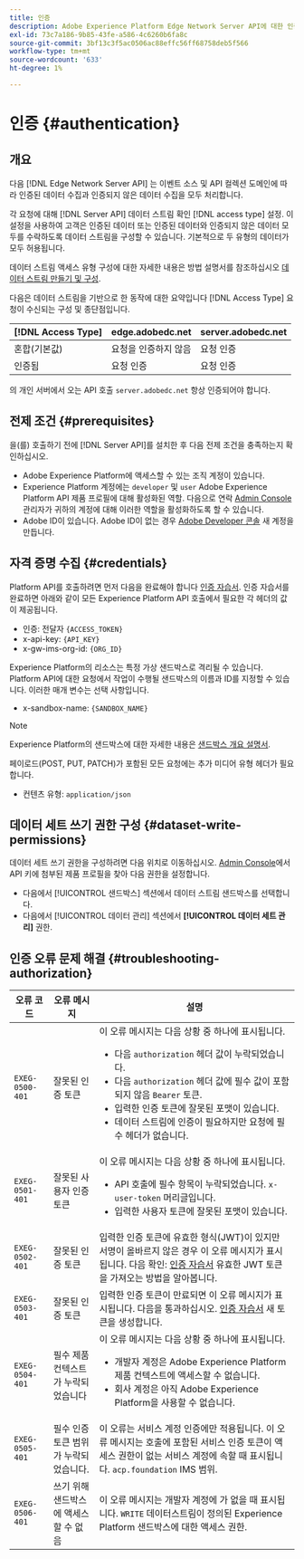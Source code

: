 ```yaml
---
title: 인증
description: Adobe Experience Platform Edge Network Server API에 대한 인증을 구성하는 방법에 대해 알아봅니다.
exl-id: 73c7a186-9b85-43fe-a586-4c6260b6fa8c
source-git-commit: 3bf13c3f5ac0506ac88effc56ff68758deb5f566
workflow-type: tm+mt
source-wordcount: '633'
ht-degree: 1%

---
```


# 인증 {#authentication}

## 개요

다음 [!DNL Edge Network Server API] 는 이벤트 소스 및 API 컬렉션 도메인에 따라 인증된 데이터 수집과 인증되지 않은 데이터 수집을 모두 처리합니다.

각 요청에 대해 [!DNL Server API] 데이터 스트림 확인 [!DNL access type] 설정. 이 설정을 사용하여 고객은 인증된 데이터 또는 인증된 데이터와 인증되지 않은 데이터 모두를 수락하도록 데이터 스트림을 구성할 수 있습니다. 기본적으로 두 유형의 데이터가 모두 허용됩니다.

데이터 스트림 액세스 유형 구성에 대한 자세한 내용은 방법 설명서를 참조하십시오 [데이터 스트림 만들기 및 구성](../datastreams/overview.md#create).

다음은 데이터 스트림을 기반으로 한 동작에 대한 요약입니다 [!DNL Access Type] 요청이 수신되는 구성 및 종단점입니다.

| [!DNL Access Type] | edge.adobedc.net | server.adobedc.net |
|-----------------|-------------------------------|-----------------------|
| 혼합(기본값) | 요청을 인증하지 않음 | 요청 인증 |
| 인증됨 | 요청 인증 | 요청 인증 |

의 개인 서버에서 오는 API 호출 `server.adobedc.net` 항상 인증되어야 합니다.

## 전제 조건 {#prerequisites}

을(를) 호출하기 전에 [!DNL Server API]를 설치한 후 다음 전제 조건을 충족하는지 확인하십시오.

* Adobe Experience Platform에 액세스할 수 있는 조직 계정이 있습니다.
* Experience Platform 계정에는 `developer` 및 `user` Adobe Experience Platform API 제품 프로필에 대해 활성화된 역할. 다음으로 연락 [Admin Console](../access-control/home.md) 관리자가 귀하의 계정에 대해 이러한 역할을 활성화하도록 할 수 있습니다.
* Adobe ID이 있습니다. Adobe ID이 없는 경우 [Adobe Developer 콘솔](https://developer.adobe.com/console) 새 계정을 만듭니다.

## 자격 증명 수집 {#credentials}

Platform API를 호출하려면 먼저 다음을 완료해야 합니다 [인증 자습서](../landing/api-authentication.md). 인증 자습서를 완료하면 아래와 같이 모든 Experience Platform API 호출에서 필요한 각 헤더의 값이 제공됩니다.

* 인증: 전달자 `{ACCESS_TOKEN}`
* x-api-key: `{API_KEY}`
* x-gw-ims-org-id: `{ORG_ID}`

Experience Platform의 리소스는 특정 가상 샌드박스로 격리될 수 있습니다. Platform API에 대한 요청에서 작업이 수행될 샌드박스의 이름과 ID를 지정할 수 있습니다. 이러한 매개 변수는 선택 사항입니다.

* x-sandbox-name: `{SANDBOX_NAME}`

>[!NOTE]
>
>Experience Platform의 샌드박스에 대한 자세한 내용은 [샌드박스 개요 설명서](../sandboxes/home.md).

페이로드(POST, PUT, PATCH)가 포함된 모든 요청에는 추가 미디어 유형 헤더가 필요합니다.

* 컨텐츠 유형: `application/json`

## 데이터 세트 쓰기 권한 구성 {#dataset-write-permissions}

데이터 세트 쓰기 권한을 구성하려면 다음 위치로 이동하십시오. [Admin Console](https://adminconsole.adobe.com)에서 API 키에 첨부된 제품 프로필을 찾아 다음 권한을 설정합니다.

* 다음에서 [!UICONTROL 샌드박스] 섹션에서 데이터 스트림 샌드박스를 선택합니다.
* 다음에서 [!UICONTROL 데이터 관리] 섹션에서 **[!UICONTROL 데이터 세트 관리]** 권한.

## 인증 오류 문제 해결 {#troubleshooting-authorization}

| 오류 코드 | 오류 메시지 | 설명 |
| --- | --- | --- |
| `EXEG-0500-401` | 잘못된 인증 토큰 | 이 오류 메시지는 다음 상황 중 하나에 표시됩니다.  <ul><li>다음 `authorization` 헤더 값이 누락되었습니다.</li><li>다음 `authorization` 헤더 값에 필수 값이 포함되지 않음 `Bearer` 토큰.</li><li>입력한 인증 토큰에 잘못된 포맷이 있습니다.</li><li>데이터 스트림에 인증이 필요하지만 요청에 필수 헤더가 없습니다.</li></ul> |
| `EXEG-0501-401` | 잘못된 사용자 인증 토큰 | 이 오류 메시지는 다음 상황 중 하나에 표시됩니다. <ul><li>API 호출에 필수 항목이 누락되었습니다. `x-user-token` 머리글입니다.</li><li>입력한 사용자 토큰에 잘못된 포맷이 있습니다.</li></ul> |
| `EXEG-0502-401` | 잘못된 인증 토큰 | 입력한 인증 토큰에 유효한 형식(JWT)이 있지만 서명이 올바르지 않은 경우 이 오류 메시지가 표시됩니다. 다음 확인: [인증 자습서](../landing/api-authentication.md) 유효한 JWT 토큰을 가져오는 방법을 알아봅니다. |
| `EXEG-0503-401` | 잘못된 인증 토큰 | 입력한 인증 토큰이 만료되면 이 오류 메시지가 표시됩니다. 다음을 통과하십시오. [인증 자습서](../landing/api-authentication.md) 새 토큰을 생성합니다. |
| `EXEG-0504-401` | 필수 제품 컨텍스트가 누락되었습니다 | 이 오류 메시지는 다음 상황 중 하나에 표시됩니다.  <ul><li>개발자 계정은 Adobe Experience Platform 제품 컨텍스트에 액세스할 수 없습니다.</li><li>회사 계정은 아직 Adobe Experience Platform을 사용할 수 없습니다.</li></ul> |
| `EXEG-0505-401` | 필수 인증 토큰 범위가 누락되었습니다. | 이 오류는 서비스 계정 인증에만 적용됩니다. 이 오류 메시지는 호출에 포함된 서비스 인증 토큰이 액세스 권한이 없는 서비스 계정에 속할 때 표시됩니다. `acp.foundation` IMS 범위. |
| `EXEG-0506-401` | 쓰기 위해 샌드박스에 액세스할 수 없음 | 이 오류 메시지는 개발자 계정에 가 없을 때 표시됩니다. `WRITE` 데이터스트림이 정의된 Experience Platform 샌드박스에 대한 액세스 권한. |
